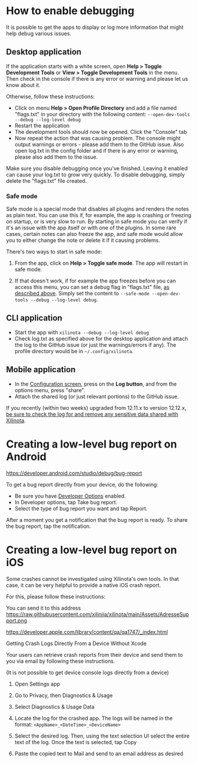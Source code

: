 # How to enable debugging

It is possible to get the apps to display or log more information that might help debug various issues.

## Desktop application

If the application starts with a white screen, open **Help &gt; Toggle Development Tools** or **View &gt; Toggle Development Tools** in the menu. Then check in the console if there is any error or warning and please let us know about it.

Otherwise, follow these instructions:

- Click on menu **Help &gt; Open Profile Directory** and add a file named "flags.txt" in your directory with the following content: `--open-dev-tools --debug --log-level debug`
- Restart the application
- The development tools should now be opened. Click the "Console" tab
- Now repeat the action that was causing problem. The console might output warnings or errors - please add them to the GitHub issue. Also open log.txt in the config folder and if there is any error or warning, please also add them to the issue.

Make sure you disable debugging once you've finished. Leaving it enabled can cause your log.txt to grow very quickly. To disable debugging, simply delete the "flags.txt" file created.

### Safe mode

Safe mode is a special mode that disables all plugins and renders the notes as plain text. You can use this if, for example, the app is crashing or freezing on startup, or is very slow to run. By starting in safe mode you can verify if it's an issue with the app itself or with one of the plugins. In some rare cases, certain notes can also freeze the app, and safe mode would allow you to either change the note or delete it if it causing problems.

There's two ways to start in safe mode:

1. From the app, click on **Help &gt; Toggle safe mode**. The app will restart in safe mode.

2. If that doesn't work, if for example the app freezes before you can access this menu, you can set a debug flag in "flags.txt" file, [as described above](#desktop-application). Simply set the content to `--safe-mode --open-dev-tools --debug --log-level debug`.

## CLI application

- Start the app with `xilinota --debug --log-level debug`
- Check log.txt as specified above for the desktop application and attach the log to the GitHub issue (or just the warnings/errors if any). The profile directory would be in `~/.config/xilinota`.

## Mobile application

- In the [Configuration screen](https://github.com/XilinJia/Xilinota/blob/main/readme/config_screen.md), press on the **Log button**, and from the options menu, press "share".
- Attach the shared log (or just relevant portions) to the GitHub issue.

If you recently (within two weeks) upgraded from 12.11.x to version 12.12.x, [be sure to check the log for and remove any sensitive data shared with Xilinota](https://github.com/XilinJia/Xilinota/issues/8211).

# Creating a low-level bug report on Android

<https://developer.android.com/studio/debug/bug-report>

To get a bug report directly from your device, do the following:

- Be sure you have [Developer Options](https://developer.android.com/studio/debug/dev-options) enabled.
- In Developer options, tap Take bug report.
- Select the type of bug report you want and tap Report.

After a moment you get a notification that the bug report is ready. To share the bug report, tap the notification.

# Creating a low-level bug report on iOS

Some crashes cannot be investigated using Xilinota's own tools. In that case, it can be very helpful to provide a native iOS crash report.

For this, please follow these instructions:

You can send it to this address <https://raw.githubusercontent.com/xilinjia/xilinota/main/Assets/AdresseSupport.png>

<https://developer.apple.com/library/content/qa/qa1747/_index.html>

Getting Crash Logs Directly From a Device Without Xcode

Your users can retrieve crash reports from their device and send them to you via email by following these instructions.

(It is not possible to get device console logs directly from a device)

1) Open Settings app

2) Go to Privacy, then Diagnostics & Usage

3) Select Diagnostics & Usage Data

4) Locate the log for the crashed app. The logs will be named in the format: `<AppName>_<DateTime>_<DeviceName>`

5) Select the desired log. Then, using the text selection UI select the entire text of the log. Once the text is selected, tap Copy

6) Paste the copied text to Mail and send to an email address as desired

